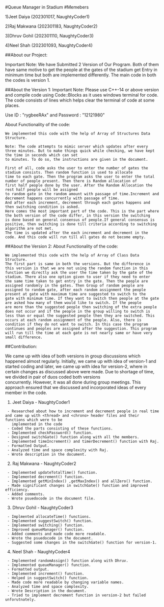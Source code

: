 #Queue Manager in Stadium
#Memebers

1)Jeet Daiya (202301017, NaughtyCoder1)

2)Raj Makwana (202301183, NaughtyCoder2)

3)Dhruv Gohil (202301110, NaughtyCoder3)

4)Neel Shah (202301093, NaughtyCoder4)

##About our Project:

Important Note: We have Submitted 2 Version of Our Program. Both of them have same motive to get the people at the gates of the stadium get Entry in minimum time but both are implemented differently. The main code in both the codes is version 1.

##About the Version 1:
  Important Note: Please use C++-14 or above version and compile code using Code::Blocks as it uses windows terminal for code. The code consists of lines which helps clear 
  the terminal of code at some places.

  Use ID : "rygbeeRAx" and Password : "12121980"
    
  About Functionality of the code: 
   
    We implemented this code with the help of Array of Structures Data Structure.

    Note: The code attempts to mimic server which updates after every three minutes. But to make things quick while checking, we have kept the time in seconds which can set 
    to minutes. To do so, the instructions are given in the document.
    
    First of all, code asks the user to enter the number of gates the stadium consists. Then random function is used to allocate
    time to each gate. Then the program asks the user to enter the total number of people present. Then there is Random allocation of  
    first half people done by the user. After the Random Allocation the rest half people will be assigned 
    to random gate in the random amount with passage of time.Increment and decrement happens concurrently with passage of time. 
    And after each increment, decrement through each gates happens and then switching condition is asked.
    Here comes the most important part of the code. This is the part where the both version of the code differ, in this version the switching 
    is done based on general consensus of people.If general consensus is positive, then switching is done till criteria according to switching algorithm are not met.
    The time is updated after the each increment and decrement in the code. And this code will run till all gates do not become empty.
    
    
##About the Version 2:
    About Functionality of the code:
    
    We implemented this code with the help of Array of Class Data Structure.
    The first part is same in both the versions. But the difference in this version is that we are not using the random function in this 
    function we directly ask the user the time taken by the gate of the stadium. There also one option given to user if they need to enter 
    the same time taken to get entry in the gate. Then the people are assigned randomly in the gates. Then Group of random people are 
    assigned to random gate, after each random assignment the people present at gate with maximum time are suggested to switch to the 
    gate with minimum time. If they want to switch then people at the gate are asked how many of them would like to switch. If the people 
    are more than the suggested people then switching of the extra people does not occur and if the people in the group willing to switch is 
    less than or equal the suggested people then they are switched. This occurs at each random assignment of the people. Also, there is 
    condition if they do not want to switch. In this case the program continues and peoples are assigned after the suggestion. This program 
    will run till the time at each gate is not nearly same or have very small difference.

##Contribution:


  We came up with idea of both versions in group discussions which happened almost regularly. Initially, we came up with idea of version-1 and started coding and later, we 
  came up with idea for version-2, where in certain changes as discussed above were made. Due to shortage of time, we divided in pair of duos coded both versions  
  concurrently. However, it was all done during group meetings. This approach ensured that we discussed and incorporated ideas of every member in the code. 

   1) Jeet Daiya - NaughtyCoder1


     - Researched about how to increment and decrement people in real time and came up with <thread> and <chrono> header files and their functions which were to be 
       implemented in the code
     - Coded the parts consisting of these functions.
     - Implemented checkPassword() function.
     - Designed switchGate() function along with all the members.
     - Implemented timeIncrement() and timerDecrement() function with Raj.
     - Formatted Output.
     - Analyzed time and space complexity with Raj.
     - Wrote description in the document.
       
   2) Raj Makwana - NaughtyCoder2


     - Implemented updateTotalTime() function.
     - Implemented decrement() function.
     - Implemented getMinIndex() ,getMaxIndex() and allZero() function.
     - Made significant changes in switchGate() function and improved efficiency.
     - Added comments.
     - Wrote psuedocode in the document file.
       
   3) Dhruv Gohil - NaughtyCoder3


     - Implmented allocateTime() functions.
     - Implemented suggestSwitch() function.
     - Implemented switching() function.
     - Improved queueManager() function.
     - Added comments and made code more readable.
     - Wrote the psuedocode in the document.
     - Suggested some changes in the switchGate() function for version-1.
    
   4) Neel Shah - NaughtyCoder4


     - Implemented randomAssign() function along with Dhruv.
     - Implemented queueManager() function.
     - Formatted output.
     - Implemented increment() function.
     - Helped in suggestSwitch() function.
     - Made code more readable by changing variable names.
     - Analyzed time and space complexity.
     - Wrote Description in the document.
     - Tried to implement decrement function in version-2 but failed unforutnately.
      
     



